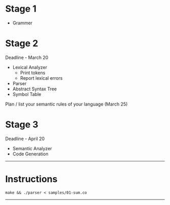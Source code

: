 Stage 1
========

- Grammer

Stage 2 
========
Deadline - March 20

- Lexical Analyzer
	- Print tokens
	- Report lexical errors
- Parser
- Abstract Syntax Tree
- Symbol Table

Plan / list your semantic rules of your language (March 25)

Stage 3 
========
Deadline - April 20

- Semantic Analyzer
- Code Generation

----

Instructions
=============

	make && ./parser < samples/01-sum.co

---